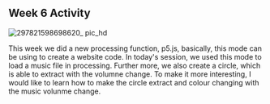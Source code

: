 ## Week 6 Activity

![297821598698620_ pic_hd](https://user-images.githubusercontent.com/68723243/91635254-3667da80-ea3a-11ea-94a3-773b536e8572.jpg)

This week we did a new processing function, p5.js, basically, this mode can be using to create a website code. In today's session, we used this mode to load a music file in processing. Further more, we also create a circle, which is able to extract with the volumne change.
To make it more interesting, I would like to learn how to make the circle extract and colour changing with the music volunme change.
